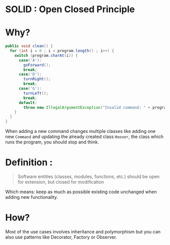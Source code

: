 # SOLID : Open Closed Principle

# Why?
```java
public void clean() {
  for (int i = 0 ; i < program.length() ; i++) {
    switch (program.charAt(i)) {
      case('A'):
        goForward();
        break;
      case('D'):
        turnRight();
        break;
      case('G'):
        turnLeft();
        break;
      default:
        throw new IllegalArgumentException("Invalid command: " + program.charAt(i));
    }
  }
}
```
When adding a new command changes multiple classes like adding one new `Command` and updating the already created class `Hoover`, the class which runs the program, you should stop and think.

# Definition :
> Software entities (classes, modules, functions, etc.) should be open for extension, but closed for modification

Which means: keep as much as possible existing code unchanged when adding new functionality.

# How?
Most of the use cases involves inheritance and polymorphism but you can also use patterns like Decorator, Factory or Observer.
